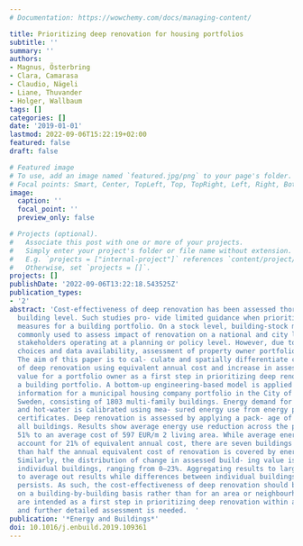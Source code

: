 ```yaml
---
# Documentation: https://wowchemy.com/docs/managing-content/

title: Prioritizing deep renovation for housing portfolios
subtitle: ''
summary: ''
authors:
- Magnus, Österbring
- Clara, Camarasa
- Claudio, Nägeli
- Liane, Thuvander
- Holger, Wallbaum
tags: []
categories: []
date: '2019-01-01'
lastmod: 2022-09-06T15:22:19+02:00
featured: false
draft: false

# Featured image
# To use, add an image named `featured.jpg/png` to your page's folder.
# Focal points: Smart, Center, TopLeft, Top, TopRight, Left, Right, BottomLeft, Bottom, BottomRight.
image:
  caption: ''
  focal_point: ''
  preview_only: false

# Projects (optional).
#   Associate this post with one or more of your projects.
#   Simply enter your project's folder or file name without extension.
#   E.g. `projects = ["internal-project"]` references `content/project/deep-learning/index.md`.
#   Otherwise, set `projects = []`.
projects: []
publishDate: '2022-09-06T13:22:18.543525Z'
publication_types:
- '2'
abstract: 'Cost-effectiveness of deep renovation has been assessed thoroughly on a
  building level. Such studies pro- vide limited guidance when prioritizing renovation
  measures for a building portfolio. On a stock level, building-stock modelling is
  commonly used to assess impact of renovation on a national and city level, targeting
  stakeholders operating at a planning or policy level. However, due to methodological
  choices and data availability, assessment of property owner portfolios is lacking.
  The aim of this paper is to cal- culate and spatially differentiate cost-effectiveness
  of deep renovation using equivalent annual cost and increase in assessed building
  value for a portfolio owner as a first step in prioritizing deep renovation within
  a building portfolio. A bottom-up engineering-based model is applied utilizing building-specific
  information for a municipal housing company portfolio in the City of Gothenburg,
  Sweden, consisting of 1803 multi-family buildings. Energy demand for space heating
  and hot-water is calibrated using mea- sured energy use from energy performance
  certificates. Deep renovation is assessed by applying a pack- age of measures across
  all buildings. Results show average energy use reduction across the portfolio of
  51% to an average cost of 597 EUR/m 2 living area. While average energy cost savings
  account for 21% of equivalent annual cost, there are seven buildings where more
  than half the annual equivalent cost of renovation is covered by energy cost savings.
  Similarly, the distribution of change in assessed build- ing value is large for
  individual buildings, ranging from 0–23%. Aggregating results to larger areas tend
  to average out results while differences between individual buildings within areas
  persists. As such, the cost-effectiveness of deep renovation should be assessed
  on a building-by-building basis rather than for an area or neighbourhood. The results
  are intended as a first step in prioritizing deep renovation within a building portfolio
  and further detailed assessment is needed.  '
publication: '*Energy and Buildings*'
doi: 10.1016/j.enbuild.2019.109361
---
```

